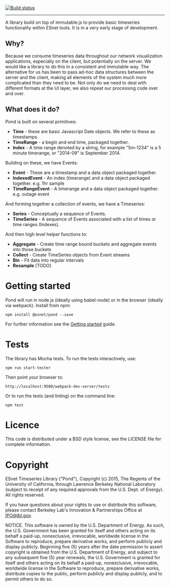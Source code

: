 [![Build status](https://api.travis-ci.org/esnet/pond.png)](https://travis-ci.org/esnet/pond)

----

A library build on top of immutable.js to provide basic timeseries functionality within ESnet tools. It is in a very early stage of development.

## Why?

Because we consume timeseries data throughout our network visualization applications, especially on the client, but potentially on the server. We would like a library to do this in a consistent and immutable way. The alternative for us has been to pass ad-hoc data structures between the server and the client, making all elements of the system much more complicated than they need to be. Not only do we need to deal with different formats at the UI layer, we also repeat our processing code over and over. 

## What does it do?

Pond is built on several primitives:

* **Time** - these are basic Javascript Date objects. We refer to these as timestamps.
* **TimeRange** - a begin and end time, packaged together.
* **Index** - A time range denoted by a string, for example "5m-1234" is a 5 minute timerange, or "2014-09" is September 2014.

Building on these, we have Events:

* **Event** - These are a timestamp and a data object packaged together.
* **IndexedEvent** - An index (timerange) and a data object packaged together. e.g. 1hr sample
* **TimeRangeEvent** - A timerange and a data object packaged together. e.g. outage event

And forming together a collection of events, we have a Timeseries:

* **Series** - Conceptually a sequence of Events.
* **TimeSeries** - A sequence of Events associated with a list of times or time ranges (Indexes).

And then high level helper functions to:

* **Aggregate** - Create time range bound buckets and aggregate events into those buckets
* **Collect** - Create TimeSeries objects from Event streams
* **Bin** - Fit data into regular intervals
* **Resample** [TODO]

# Getting started

Pond will run in node.js (ideally using babel-node) or in the browser (ideally via webpack). Install from npm:

    npm install @esnet/pond --save

For further information see the [Getting started](http://software.es.net/pond/#/start) guide.

# Tests

The library has Mocha tests. To run the tests interactively, use:

    npm run start-tester

Then point your browser to:

    http://localhost:9500/webpack-dev-server/tests

Or to run the tests (and linting) on the command line:

    npm test

# Licence

This code is distributed under a BSD style license, see the LICENSE file for complete information.

# Copyright

ESnet Timeseries Library ("Pond"), Copyright (c) 2015, The Regents of the University of California, through Lawrence Berkeley National Laboratory (subject to receipt of any required approvals from the U.S. Dept. of Energy).  All rights reserved.
 
If you have questions about your rights to use or distribute this software, please contact Berkeley Lab's Innovation & Partnerships Office at  IPO@lbl.gov.
 
NOTICE.  This software is owned by the U.S. Department of Energy.  As such, the U.S. Government has been granted for itself and others acting on its behalf a paid-up, nonexclusive, irrevocable, worldwide license in the Software to reproduce, prepare derivative works, and perform publicly and display publicly.  Beginning five (5) years after the date permission to assert copyright is obtained from the U.S. Department of Energy, and subject to any subsequent five (5) year renewals, the U.S. Government is granted for itself and others acting on its behalf a paid-up, nonexclusive, irrevocable, worldwide license in the Software to reproduce, prepare derivative works, distribute copies to the public, perform publicly and display publicly, and to permit others to do so.
